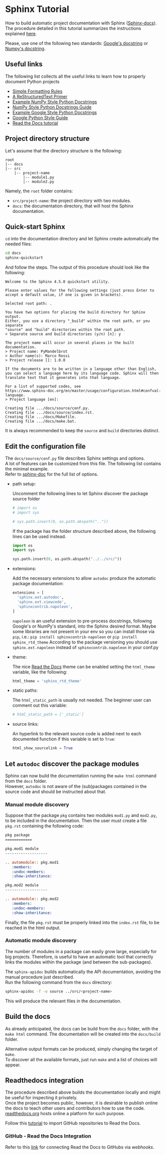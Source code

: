 # Sphinx Tutorial

How to build automatic project documentation with Sphinx ([Sphinx-docs](https://www.sphinx-doc.org/en/master/)).  
The procedure detailed in this tutorial summarizes the instructions explained
[here](https://hplgit.github.io/teamods/sphinx_api/html/sphinx_api.html).

Please, use one of the following two standards:
[Google's docstring](https://google.github.io/styleguide/pyguide.html) or
[Numpy's docstring](https://numpydoc.readthedocs.io/en/latest/format.html#docstring-standard).

## Useful links

The following list collects all the useful links to learn how to properly
document Python projects

- [Simple Formatting Rules](https://hplgit.github.io/teamods/sphinx_api/html/sphinx_api.html)
- [A ReStructuredText Primer](https://docutils.sourceforge.io/docs/user/rst/quickstart.html)
- [Example NumPy Style Python Docstrings](https://www.sphinx-doc.org/en/master/usage/extensions/example_numpy.html#example-numpy)
- [NumPy Style Python Docstrings Guide](https://numpydoc.readthedocs.io/en/latest/format.html#documenting-classes)
- [Example Google Style Python Docstrings](https://www.sphinx-doc.org/en/master/usage/extensions/example_google.html#example-google)
- [Google Python Style Guide](https://google.github.io/styleguide/pyguide.html)
- [Read the Docs tutorial](https://docs.readthedocs.io/en/stable/tutorial/)

## Project directory structure

Let's assume that the directory structure is the following:

```text
root
|-- docs
|-- src
    |-- project-name
        |-- module1.py
        |-- module2.py
```

Namely, the `root` folder contains:

- `src/project-name`: the project directory with two modules.
- `docs`: the documentation directory, that will host the Sphinx documentation.

## Quick-start Sphinx

`cd` into the documentation directory and let Sphinx create automatically the
needed files:

```bash
cd docs
sphinx-quickstart
```

And follow the steps. The output of this procedure should look like the following:

```text
Welcome to the Sphinx 4.5.0 quickstart utility.

Please enter values for the following settings (just press Enter to
accept a default value, if one is given in brackets).

Selected root path: .

You have two options for placing the build directory for Sphinx output.
Either, you use a directory "_build" within the root path, or you separate
"source" and "build" directories within the root path.
> Separate source and build directories (y/n) [n]: y

The project name will occur in several places in the built documentation.
> Project name: PyMandelbrot
> Author name(s): Marco Rossi
> Project release []: 1.0.0

If the documents are to be written in a language other than English,
you can select a language here by its language code. Sphinx will then
translate text that it generates into that language.

For a list of supported codes, see
https://www.sphinx-doc.org/en/master/usage/configuration.html#confval-language.
> Project language [en]: 

Creating file .../docs/source/conf.py.
Creating file .../docs/source/index.rst.
Creating file .../docs/Makefile.
Creating file .../docs/make.bat.
```

It is always recommended to keep the `source` and `build` directories distinct.

## Edit the configuration file

The `docs/source/conf.py` file describes Sphinx settings and options.  
A lot of features can be customized from this file. The following list contains
the minimal example.  
Refer to [sphinx-doc](https://www.sphinx-doc.org/en/master/usage/configuration.html)
for the full list of options.

- path setup:

  Uncomment the following lines to let Sphinx discover the package source folder

  ```python
  # import os
  # import sys

  # sys.path.insert(0, os.path.abspath(".."))
  ```

  If the package has the folder structure described above, the following lines
  can be used instead.  

  ```python
  import os
  import sys

  sys.path.insert(0, os.path.abspath("../../src/"))
  ```

- extensions:

  Add the necessary extensions to allow `autodoc` produce the automatic package
  documentation:

  ```python
  extensions = [
    'sphinx.ext.autodoc',
    'sphinx.ext.viewcode',
    'sphinxcontrib.napoleon',
  ]
  ```

  `napoleon` is an useful extension to pre-process docstrings, following
  Google's or NumPy's standard, into the Sphinx desired format.
  Maybe some libraries are not present in your env so you can install those via ```pip```, i.e.:
  ```pip install sphinxcontrib-napoleon``` or ```pip install sphinx_rtd_theme```
  According to the package versioning you should use ```sphinx.ext.napoleon``` instead of ```sphinxcontrib.napoleon``` in your conf.py
  
- theme:

  The nice [Read the Docs](https://readthedocs.org/) theme can be enabled setting
  the `html_theme` variable, like the following:

  ```python
  html_theme = 'sphinx_rtd_theme'
  ```

- static paths:

  The `html_static_path` is usually not needed. The beginner user can comment out this variable:

  ```python
  # html_static_path = ['_static']
  ```

- source links:

  An hyperlink to the relevant source code is added next to each documented
  function if this variable is set to `True`:

  ```python
  html_show_sourcelink = True
  ```

## Let `autodoc` discover the package modules

Sphinx can now build the documentation running the `make html` command from the
`docs` folder.  
However, `autodoc` is not aware of the (sub)packages contained in the source code
and should be instructed about that.

### Manual module discovery

Suppose that the package `pkg` contains two modules
`mod1.py` and `mod2.py`, to be included in the documentation. Then the user must
create a file `pkg.rst` containing the following code:

```rst
pkg package
============

pkg.mod1 module
-------------------

.. automodule:: pkg.mod1
   :members:
   :undoc-members:
   :show-inheritance:

pkg.mod2 module
-------------------

.. automodule:: pkg.mod2
   :members:
   :undoc-members:
   :show-inheritance:
```

Finally, the file `pkg.rst` must be properly linked into the `index.rst` file,
to be reached in the html output.

### Automatic module discovery

The number of modules in a package can easily grow large, especially for big
projects. Therefore, is useful to have an automatic tool that correctly links the
modules within the package (and between the sub-packages).

The `sphinx-apidoc` builds automatically the API documentation, avoiding the
manual procedure just described.  
Run the following command from the `docs` directory:

```bash
sphinx-apidoc -f -o source ../src/<project-name>
```

This will produce the relevant files in the documentation.

## Build the docs

As already anticipated, the docs can be build from the `docs` folder, with the
`make html` command. The documentation will be created into the `docs/build`
folder.

Alternative output formats can be produced, simply changing the target of `make`.  
To discover all the available formats, just run `make` and a list of choices will
appear.

## Readthedocs integration

The procedure described above builds the documentation locally and might be
useful for inspecting it privately.  
Once the project becomes public, however, it is desirable to publish online the
docs to teach other users and contributors how to use the code.  
[readthedocs.org](https://readthedocs.org/) hosts online a platform for such
purpose.

Follow this [tutorial](https://docs.readthedocs.io/en/stable/tutorial/) to
import GitHub repositories to Read the Docs.

### GitHub - Read the Docs Integration

Refer to this [link](https://docs.readthedocs.io/en/latest/integrations.html) for
connecting Read the Docs to GitHubs via *webhooks*.
